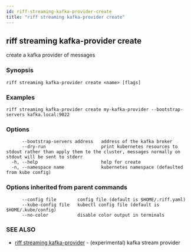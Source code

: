 ```yaml
---
id: riff-streaming-kafka-provider-create
title: "riff streaming kafka-provider create"
---
```

## riff streaming kafka-provider create

create a kafka provider of messages

### Synopsis

<todo>

```
riff streaming kafka-provider create <name> [flags]
```

### Examples

```
riff streaming kafka-provider create my-kafka-provider --bootstrap-servers kafka.local:9022
```

### Options

```
      --bootstrap-servers address   address of the kafka broker
      --dry-run                     print kubernetes resources to stdout rather than apply them to the cluster, messages normally on stdout will be sent to stderr
  -h, --help                        help for create
  -n, --namespace name              kubernetes namespace (defaulted from kube config)
```

### Options inherited from parent commands

```
      --config file        config file (default is $HOME/.riff.yaml)
      --kube-config file   kubectl config file (default is $HOME/.kube/config)
      --no-color           disable color output in terminals
```

### SEE ALSO

* [riff streaming kafka-provider](riff_streaming_kafka-provider.md)	 - (experimental) kafka stream provider

